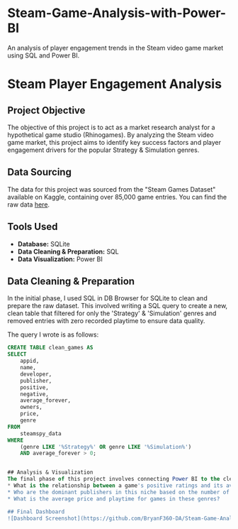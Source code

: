 # Steam-Game-Analysis-with-Power-BI
An analysis of player engagement trends in the Steam video game market using SQL and Power BI.
# Steam Player Engagement Analysis

## Project Objective
The objective of this project is to act as a market research analyst for a hypothetical game studio (Rhinogames). By analyzing the Steam video game market, this project aims to identify key success factors and player engagement drivers for the popular Strategy & Simulation genres.

## Data Sourcing
The data for this project was sourced from the "Steam Games Dataset" available on Kaggle, containing over 85,000 game entries. You can find the raw data [here](https://www.kaggle.com/datasets/fronkongames/steam-games-dataset).

## Tools Used
* **Database:** SQLite
* **Data Cleaning & Preparation:** SQL
* **Data Visualization:** Power BI

## Data Cleaning & Preparation
In the initial phase, I used SQL in DB Browser for SQLite to clean and prepare the raw dataset. This involved writing a SQL query to create a new, clean table that filtered for only the 'Strategy' & 'Simulation' genres and removed entries with zero recorded playtime to ensure data quality.

The query I wrote is as follows:
```sql
CREATE TABLE clean_games AS
SELECT
    appid,
    name,
    developer,
    publisher,
    positive,
    negative,
    average_forever,
    owners,
    price,
    genre
FROM
    steamspy_data
WHERE
    (genre LIKE '%Strategy%' OR genre LIKE '%Simulation%')
    AND average_forever > 0;


## Analysis & Visualization
The final phase of this project involves connecting Power BI to the clean SQLite database to create an interactive dashboard. The dashboard answers the following key questions:
* What is the relationship between a game's positive ratings and its average playtime?
* Who are the dominant publishers in this niche based on the number of games released?
* What is the average price and playtime for games in these genres?

## Final Dashboard
![Dashboard Screenshot](https://github.com/BryanF360-DA/Steam-Game-Analysis-with-Power-BI/blob/main/PowerBIScreen.png?raw=true)
